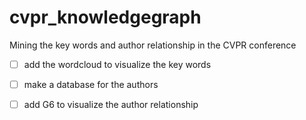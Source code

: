 # cvpr_knowledgegraph
 Mining the key words and author relationship in the CVPR conference



- [ ] add the wordcloud to visualize the key words

- [ ] make a database for the authors

- [ ] add G6 to visualize the author relationship


